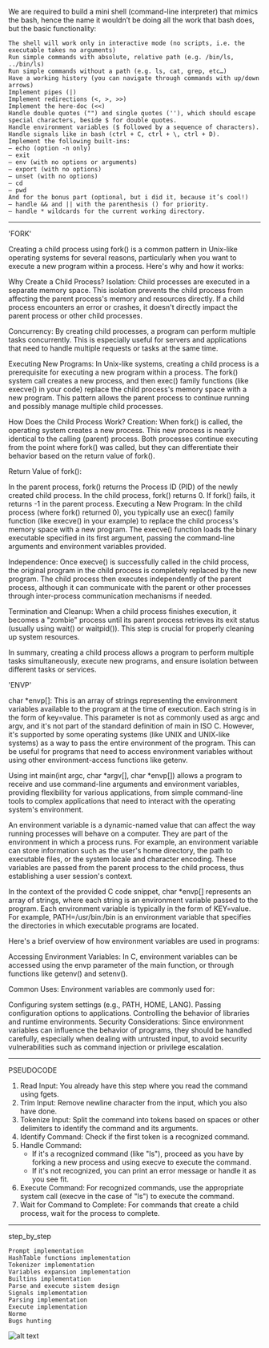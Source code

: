 We are required to build a mini shell (command-line interpreter) that mimics the bash, hence the name it wouldn’t be doing all the work that bash does, but the basic functionality:

    The shell will work only in interactive mode (no scripts, i.e. the executable takes no arguments)
    Run simple commands with absolute, relative path (e.g. /bin/ls, ../bin/ls)
    Run simple commands without a path (e.g. ls, cat, grep, etc…)
    Have a working history (you can navigate through commands with up/down arrows)
    Implement pipes (|)
    Implement redirections (<, >, >>)
    Implement the here-doc (<<)
    Handle double quotes ("") and single quotes (''), which should escape special characters, beside $ for double quotes.
    Handle environment variables ($ followed by a sequence of characters).
    Handle signals like in bash (ctrl + C, ctrl + \, ctrl + D).
    Implement the following built-ins:
    — echo (option -n only)
    — exit
    — env (with no options or arguments)
    — export (with no options)
    — unset (with no options)
    — cd
    — pwd
    And for the bonus part (optional, but i did it, because it’s cool!)
    — handle && and || with the parenthesis () for priority.
    — handle * wildcards for the current working directory.

---------------------------------------------------------------------------------------------------------------------------

'FORK'

Creating a child process using fork() is a common pattern in Unix-like operating systems for several reasons, particularly when you want to execute a new program within a process. Here's why and how it works:

Why Create a Child Process?
Isolation: Child processes are executed in a separate memory space. This isolation prevents the child process from affecting the parent process's memory and resources directly. If a child process encounters an error or crashes, it doesn't directly impact the parent process or other child processes.

Concurrency: By creating child processes, a program can perform multiple tasks concurrently. This is especially useful for servers and applications that need to handle multiple requests or tasks at the same time.

Executing New Programs: In Unix-like systems, creating a child process is a prerequisite for executing a new program within a process. The fork() system call creates a new process, and then exec() family functions (like execve() in your code) replace the child process's memory space with a new program. This pattern allows the parent process to continue running and possibly manage multiple child processes.

How Does the Child Process Work?
Creation: When fork() is called, the operating system creates a new process. This new process is nearly identical to the calling (parent) process. Both processes continue executing from the point where fork() was called, but they can differentiate their behavior based on the return value of fork().

Return Value of fork():

In the parent process, fork() returns the Process ID (PID) of the newly created child process.
In the child process, fork() returns 0.
If fork() fails, it returns -1 in the parent process.
Executing a New Program: In the child process (where fork() returned 0), you typically use an exec() family function (like execve() in your example) to replace the child process's memory space with a new program. The execve() function loads the binary executable specified in its first argument, passing the command-line arguments and environment variables provided.

Independence: Once execve() is successfully called in the child process, the original program in the child process is completely replaced by the new program. The child process then executes independently of the parent process, although it can communicate with the parent or other processes through inter-process communication mechanisms if needed.

Termination and Cleanup: When a child process finishes execution, it becomes a "zombie" process until its parent process retrieves its exit status (usually using wait() or waitpid()). This step is crucial for properly cleaning up system resources.

In summary, creating a child process allows a program to perform multiple tasks simultaneously, execute new programs, and ensure isolation between different tasks or services.



'ENVP'

char *envp[]: This is an array of strings representing the environment variables available to the program at the time of execution. Each string is in the form of key=value. This parameter is not as commonly used as argc and argv, and it's not part of the standard definition of main in ISO C. However, it's supported by some operating systems (like UNIX and UNIX-like systems) as a way to pass the entire environment of the program. This can be useful for programs that need to access environment variables without using other environment-access functions like getenv.

Using int main(int argc, char *argv[], char *envp[]) allows a program to receive and use command-line arguments and environment variables, providing flexibility for various applications, from simple command-line tools to complex applications that need to interact with the operating system's environment.

An environment variable is a dynamic-named value that can affect the way running processes will behave on a computer. They are part of the environment in which a process runs. For example, an environment variable can store information such as the user's home directory, the path to executable files, or the system locale and character encoding. These variables are passed from the parent process to the child process, thus establishing a user session's context.

In the context of the provided C code snippet, char *envp[] represents an array of strings, where each string is an environment variable passed to the program. Each environment variable is typically in the form of KEY=value. For example, PATH=/usr/bin:/bin is an environment variable that specifies the directories in which executable programs are located.

Here's a brief overview of how environment variables are used in programs:

Accessing Environment Variables: In C, environment variables can be accessed using the envp parameter of the main function, or through functions like getenv() and setenv().

Common Uses: Environment variables are commonly used for:

Configuring system settings (e.g., PATH, HOME, LANG).
Passing configuration options to applications.
Controlling the behavior of libraries and runtime environments.
Security Considerations: Since environment variables can influence the behavior of programs, they should be handled carefully, especially when dealing with untrusted input, to avoid security vulnerabilities such as command injection or privilege escalation.


--------------------------------------------------------------------------------------------------------------------------------------------

PSEUDOCODE

1. Read Input: You already have this step where you read the command using fgets.
2. Trim Input: Remove newline character from the input, which you also have done.
3. Tokenize Input: Split the command into tokens based on spaces or other delimiters to identify the command and its arguments.
4. Identify Command: Check if the first token is a recognized command.
5. Handle Command:
    - If it's a recognized command (like "ls"), proceed as you have by forking a new process and using execve to execute the command.
    - If it's not recognized, you can print an error message or handle it as you see fit.
6. Execute Command: For recognized commands, use the appropriate system call (execve in the case of "ls") to execute the command.
7. Wait for Command to Complete: For commands that create a child process, wait for the process to complete.


------------------------------------------------------------------------------------------------------------------------------------------------

step_by_step

    Prompt implementation
    HashTable functions implementation
    Tokenizer implementation
    Variables expansion implementation
    Builtins implementation
    Parse and execute sistem design
    Signals implementation
    Parsing implementation
    Execute implementation
    Norme
    Bugs hunting

![alt text](LRParser.png)